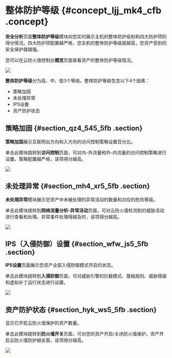 # 整体防护等级 {#concept_ljj_mk4_cfb .concept}

**安全分析**页面**整体防护等级**模块向您实时展示主机的整体防护级别和四大防护项的得分情况。四大防护项配置越严格，您主机的整体防护等级就越高，您资产受到的安全保护就越强。

您可以在云防火墙控制台**概览**页面查看资产的整体防护等级情况。

![](http://static-aliyun-doc.oss-cn-hangzhou.aliyuncs.com/assets/img/21267/154235311032140_zh-CN.png)

**整体防护等级**分为高、中、低3个等级。整体防护等级包含以下4个因素：

-   策略加固
-   未处理异常
-   IPS设置
-   资产防护状态

## 策略加固 {#section_qz4_545_5fb .section}

**策略加固**展示互联网出方向和入方向的访问控制策略设置百分比。

单击此模块跳转到**访问控制**页面，可对内-外流量和外-内流量的访问控制策略进行设置。策略配置越严格，该项得分越高。

![](http://static-aliyun-doc.oss-cn-hangzhou.aliyuncs.com/assets/img/21267/154235311032141_zh-CN.png)

## 未处理异常 {#section_mh4_xr5_5fb .section}

**未处理异常**模块展示您资产中未被处理的异常活动的数量和对应的危险等级。

单击此模块跳转到**网络流量分析-异常活动**页面，可对云防火墙检测到的威胁活动进行查看和处理。异常事件处理得越及时，该项得分越高。

![](http://static-aliyun-doc.oss-cn-hangzhou.aliyuncs.com/assets/img/21267/154235311032142_zh-CN.png)

## IPS（入侵防御）设置 {#section_wfw_js5_5fb .section}

**IPS设置**页面展示您资产全部入侵防御模式开启的状态。

单击此模块跳转到**入侵防御**页面，可对威胁引擎的拦截模式、基础规则、威胁情报和虚拟补丁运行状态进行设置。

![](http://static-aliyun-doc.oss-cn-hangzhou.aliyuncs.com/assets/img/21267/154235311032143_zh-CN.png)

## 资产防护状态 {#section_hyk_ws5_5fb .section}

显示已开启云防火墙保护的资产数量。

单击此模块跳转到**防火墙开关**页面，可对您的资产开启/关闭防火墙保护。资产开启云防火墙防护越全面，该项得分越高。

![](http://static-aliyun-doc.oss-cn-hangzhou.aliyuncs.com/assets/img/21267/154235311032144_zh-CN.png)

